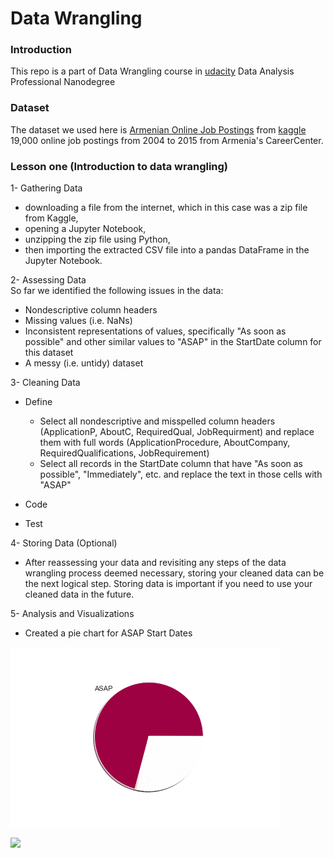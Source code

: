 # Data Wrangling

### Introduction
This repo is a part of Data Wrangling course in [udacity](https://udacity.com) Data Analysis Professional Nanodegree

### Dataset
The dataset we used here is [Armenian Online Job Postings](https://www.kaggle.com/udacity/armenian-online-job-postings) from [kaggle](https://www.kaggle.com)
19,000 online job postings from 2004 to 2015 from Armenia's CareerCenter.

### Lesson one (Introduction to data wrangling)
1- Gathering Data
* downloading a file from the internet, which in this case was a zip file from Kaggle,
* opening a Jupyter Notebook,
* unzipping the zip file using Python,
* then importing the extracted CSV file into a pandas DataFrame in the Jupyter Notebook.

2- Assessing Data</br>
So far we identified the following issues in the data:
* Nondescriptive column headers
* Missing values (i.e. NaNs)
* Inconsistent representations of values, specifically "As soon as possible" and other similar values to "ASAP" in the StartDate column for this dataset
* A messy (i.e. untidy) dataset

3- Cleaning Data
* Define
  * Select all nondescriptive and misspelled column headers (ApplicationP, AboutC, RequiredQual, JobRequirment) and replace them with full words (ApplicationProcedure, AboutCompany, RequiredQualifications, JobRequirement)
  * Select all records in the StartDate column that have "As soon as possible", "Immediately", etc. and replace the text in those cells with "ASAP"
  
* Code

* Test

4- Storing Data (Optional)
* After reassessing your data and revisiting any steps of the data wrangling process deemed necessary, storing your cleaned data can be the next logical step. Storing data is important if you need to use your cleaned data in the future.

5- Analysis and Visualizations
* Created a pie chart for ASAP Start Dates

![](Images/ASAP.png)

![](Images/party.gif)

